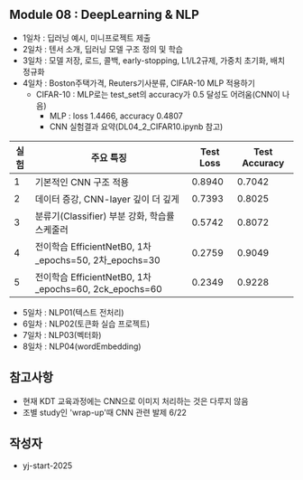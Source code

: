 ## Module 08 : DeepLearning & NLP
- 1일차 : 딥러닝 예시, 미니프로젝트 제출
- 2일차 : 텐서 소개, 딥러닝 모델 구조 정의 및 학습
- 3일차 : 모델 저장, 로드, 콜백, early-stopping, L1/L2규제, 가중치 초기화, 배치 정규화
- 4일차 : Boston주택가격, Reuters기사분류, CIFAR-10 MLP 적용하기
  - CIFAR-10 : MLP로는 test_set의 accuracy가 0.5 달성도 어려움(CNN이 나음)
    - MLP : loss 1.4466, accuracy 0.4807
    - CNN 실험결과 요약(DL04_2_CIFAR10.ipynb 참고) 

| 실험 | 주요 특징                           |          Test Loss | Test Accuracy |
|------|------------------------------------|-----------|----------------|
| 1    | 기본적인 CNN 구조 적용               | 0.8940     | 0.7042         |
| 2    | 데이터 증강, CNN-layer 깊이 더 깊게   | 0.7393     | 0.8025         |
| 3    | 분류기(Classifier) 부분 강화, 학습률 스케줄러 | 0.5742  |    0.8072    |
| 4    | 전이학습 EfficientNetB0, 1차_epochs=50, 2차_epochs=30            |   0.2759   |     0.9049      |
| 5    | 전이학습 EfficientNetB0, 1차_epochs=60, 2ck_epochs=60 |    0.2349        |   0.9228         |

- 5일차 : NLP01(텍스트 전처리)
- 6일차 : NLP02(토큰화 실습 프로젝트)
- 7일차 : NLP03(벡터화)
- 8일차 : NLP04(wordEmbedding)

## 참고사항
- 현재 KDT 교육과정에는 CNN으로 이미지 처리하는 것은 다루지 않음
- 조별 study인 'wrap-up'때 CNN 관련 발제 6/22
  
## 작성자
- yj-start-2025

